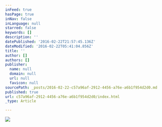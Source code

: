 ```yaml
---
inFeed: true
hasPage: true
inNav: false
inLanguage: null
starred: false
keywords: []
description: ''
datePublished: '2016-02-22T21:57:45.136Z'
dateModified: '2016-02-22T05:41:04.856Z'
title: ''
author: []
authors: []
publisher:
  name: null
  domain: null
  url: null
  favicon: null
sourcePath: _posts/2016-02-22-c57a96af-2912-4456-a76e-a6b1f954d2d0.md
published: true
url: c57a96af-2912-4456-a76e-a6b1f954d2d0/index.html
_type: Article

---
```

![](https://the-grid-user-content.s3-us-west-2.amazonaws.com/95217ef9-ed08-4f39-85e9-30e794c0d453.jpg)